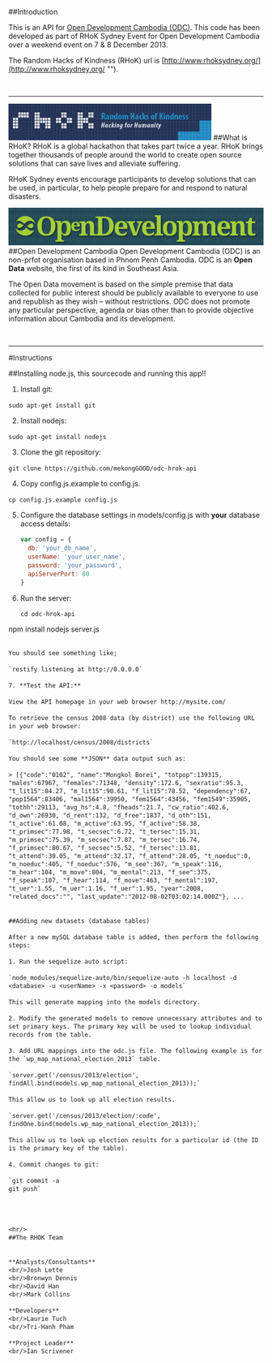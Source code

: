##Introduction

This is an API for [Open Development Cambodia (ODC)](http://www.opendevelopmentcambodia.net/ ""). This code has been developed as part of RHoK Sydney Event for Open Development Cambodia over a weekend event on 7 & 8 December 2013.

The Random Hacks of Kindness (RHoK) url is [http://www.rhoksydney.org/](http://www.rhoksydney.org/ "").

<br/>
<hr/>

![rhok.png](_markdown_images/rhok.png "")
##What is RHoK?
RHoK is a global hackathon that takes part twice a year. RHoK brings together thousands of people around the world to create open source solutions that can save lives and alleviate suffering. 

RHoK Sydney events encourage participants to develop solutions that can be used, in particular, to help people prepare for and respond to natural disasters.

![odc.png](_markdown_images/odc.png "")
##Open Development Cambodia
Open Development Cambodia (ODC) is an non-prfot organisation based in Phnom Penh Cambodia. ODC is an **Open Data** website, the first of its kind in Southeast Asia. 

The Open Data movement is based on the simple premise that data collected for public interest should be publicly available to everyone to use and republish as they wish – without restrictions. ODC does not promote any particular perspective, agenda or bias other than to provide objective information about Cambodia and its development.

<br/>
<hr/>
#Instructions

##Installing node.js, this sourcecode and running this app!!

1. Install git:

  `sudo apt-get install git`

2. Install nodejs:

  `sudo apt-get install nodejs`

3. Clone the git repository:

  `git clone https://github.com/mekongGOOD/odc-hrok-api`

4. Copy config.js.example to config.js.

  `cp config.js.example config.js`

5. Configure the database settings in models/config.js with **your** database access details:

	````javascript
	var config = {
	  db: 'your_db_name',
	  userName: 'your_user_name',
	  password: 'your_password',
	  apiServerPort: 80
	}
	````

6. Run the server:

	````
	cd odc-hrok-api
  npm install
  nodejs server.js
  ````
  
  You should see something like;
  
  `restify listening at http://0.0.0.0`
  
7. **Test the API:**

View the API homepage in your web browser http://mysite.com/

To retrieve the census 2008 data (by district) use the following URL in your web browser:

  `http://localhost/census/2008/districts`
  
  You should see some **JSON** data output such as:

  > [{"code":"0102", "name":"Mongkol Borei", "totpop":139315, "males":67967, "females":71348, "density":172.6, "sexratio":95.3, "t_lit15":84.27, "m_lit15":90.61, "f_lit15":78.52, "dependency":67, "pop1564":83406, "mal1564":39950, "fem1564":43456, "fem1549":35905, "tothh":29113, "avg_hs":4.8, "fheads":21.7, "cw_ratio":402.6, "d_own":26930, "d_rent":132, "d_free":1837, "d_oth":151, "t_active":61.08, "m_active":63.95, "f_active":58.38, "t_primsec":77.98, "t_secsec":6.72, "t_tersec":15.31, "m_primsec":75.39, "m_secsec":7.87, "m_tersec":16.74, "f_primsec":80.67, "f_secsec":5.52, "f_tersec":13.81, "t_attend":30.05, "m_attend":32.17, "f_attend":28.05, "t_noeduc":0, "m_noeduc":405, "f_noeduc":576, "m_see":367, "m_speak":116, "m_hear":104, "m_move":804, "m_mental":213, "f_see":375, "f_speak":107, "f_hear":114, "f_move":463, "f_mental":197, "t_uer":1.55, "m_uer":1.16, "f_uer":1.95, "year":2008, "related_docs":"", "last_update":"2012-08-02T03:02:14.000Z"}, ...
  

##Adding new datasets (database tables)

After a new mySQL database table is added, then perform the following steps:

1. Run the sequelize auto script:
 
  `node_modules/sequelize-auto/bin/sequelize-auto -h localhost -d <database> -u <userName> -x <password> -o models`
 
  This will generate mapping into the models directory.
  
2. Modify the generated models to remove unnecessary attributes and to set primary keys. The primary key will be used to lookup individual records from the table.
 
3. Add URL mappings into the odc.js file. The following example is for the `wp_map_national_election_2013` table.
 
  `server.get('/census/2013/election', findAll.bind(models.wp_map_national_election_2013));`
  
  This allow us to look up all election results.
 
  `server.get('/census/2013/election/:code', findOne.bind(models.wp_map_national_election_2013));`
  
  This allow us to look up election results for a particular id (the ID is the primary key of the table).
  
4. Commit changes to git:

  `git commit -a  
  git push`

    
  
  
<hr/>
##The RHOK Team

    
**Analysts/Consultants**
<br/>Josh Lette
<br/>Bronwyn Dennis
<br/>David Han
<br/>Mark Collins
	
**Developers**
<br/>Laurie Tuch
<br/>Tri-Hanh Pham
	
**Project Leader**
<br/>Ian Scrivener

